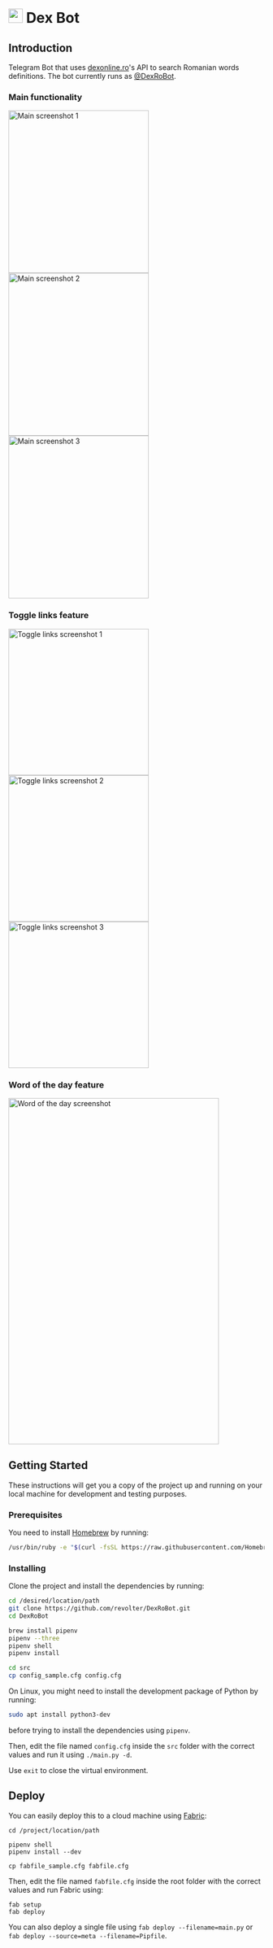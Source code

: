 # <img src="/images/logo.png" width="28"/> Dex Bot

## Introduction

Telegram Bot that uses [dexonline.ro](https://dexonline.ro)'s API to search Romanian words definitions. The bot currently runs as [@DexRoBot](https://t.me/DexRoBot).

### Main functionality

<img alt="Main screenshot 1" src="images/screenshot_main_1.png" width="276" height="320"><img alt="Main screenshot 2" src="images/screenshot_main_2.png" width="276" height="320"><img alt="Main screenshot 3" src="images/screenshot_main_3.png" width="276" height="320">

### Toggle links feature

<img alt="Toggle links screenshot 1" src="images/screenshot_links_1.png" width="276" height="288"><img alt="Toggle links screenshot 2" src="images/screenshot_links_2.png" width="276" height="288"><img alt="Toggle links screenshot 3" src="images/screenshot_links_3.png" width="276" height="288">

### Word of the day feature

<img alt="Word of the day screenshot" src="images/screenshot_wotd.png" width="414" height="681">

## Getting Started

These instructions will get you a copy of the project up and running on your local machine for development and testing purposes.

### Prerequisites

You need to install [Homebrew](https://brew.sh) by running:

```sh
/usr/bin/ruby -e "$(curl -fsSL https://raw.githubusercontent.com/Homebrew/install/master/install)"
```

### Installing

Clone the project and install the dependencies by running:

```sh
cd /desired/location/path
git clone https://github.com/revolter/DexRoBot.git
cd DexRoBot

brew install pipenv
pipenv --three
pipenv shell
pipenv install

cd src
cp config_sample.cfg config.cfg
```

On Linux, you might need to install the development package of Python by running:

```sh
sudo apt install python3-dev
```

before trying to install the dependencies using `pipenv`.

Then, edit the file named `config.cfg` inside the `src` folder with the correct values and run it using `./main.py -d`.

Use `exit` to close the virtual environment.

## Deploy

You can easily deploy this to a cloud machine using [Fabric](http://fabfile.org):

```
cd /project/location/path

pipenv shell
pipenv install --dev

cp fabfile_sample.cfg fabfile.cfg
```

Then, edit the file named `fabfile.cfg` inside the root folder with the correct values and run Fabric using:

```
fab setup
fab deploy
```

You can also deploy a single file using `fab deploy --filename=main.py` or `fab deploy --source=meta --filename=Pipfile`.
